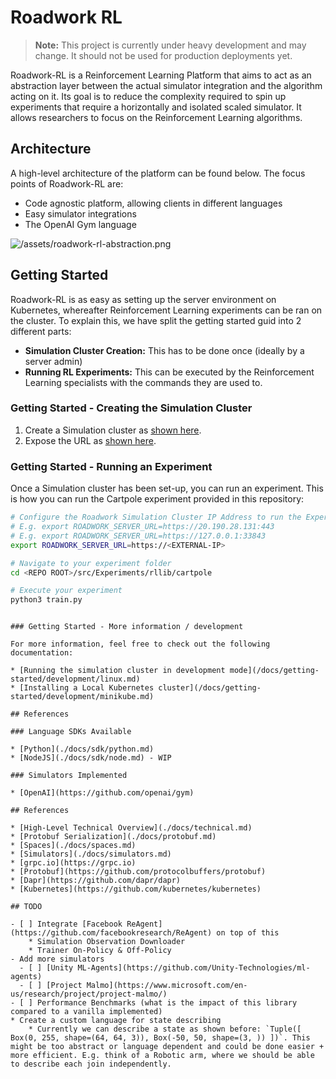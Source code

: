 # Roadwork RL

> **Note:** This project is currently under heavy development and may change. It should not be used for production deployments yet.

Roadwork-RL is a Reinforcement Learning Platform that aims to act as an abstraction layer between the actual simulator integration and the algorithm acting on it. Its goal is to reduce the complexity required to spin up experiments that require a horizontally and isolated scaled simulator. It allows researchers to focus on the Reinforcement Learning algorithms.

## Architecture

A high-level architecture of the platform can be found below. The focus points of Roadwork-RL are:
* Code agnostic platform, allowing clients in different languages
* Easy simulator integrations
* The OpenAI Gym language

![/assets/roadwork-rl-abstraction.png](./assets/roadwork-rl-abstraction.png)

## Getting Started

Roadwork-RL is as easy as setting up the server environment on Kubernetes, whereafter Reinforcement Learning experiments can be ran on the cluster. To explain this, we have split the getting started guid into 2 different parts:

* **Simulation Cluster Creation:** This has to be done once (ideally by a server admin)
* **Running RL Experiments:** This can be executed by the Reinforcement Learning specialists with the commands they are used to.

### Getting Started - Creating the Simulation Cluster

1. Create a Simulation cluster as [shown here](/docs/getting-started/kubernetes.md).
2. Expose the URL as [shown here](/docs/getting-started/nginx-ingress-controller-setup.md).

### Getting Started - Running an Experiment

Once a Simulation cluster has been set-up, you can run an experiment. This is how you can run the Cartpole experiment provided in this repository:

```bash
# Configure the Roadwork Simulation Cluster IP Address to run the Experiment against
# E.g. export ROADWORK_SERVER_URL=https://20.190.28.131:443
# E.g. export ROADWORK_SERVER_URL=https://127.0.0.1:33843
export ROADWORK_SERVER_URL=https://<EXTERNAL-IP>

# Navigate to your experiment folder
cd <REPO ROOT>/src/Experiments/rllib/cartpole

# Execute your experiment
python3 train.py
```

```

### Getting Started - More information / development

For more information, feel free to check out the following documentation:

* [Running the simulation cluster in development mode](/docs/getting-started/development/linux.md)
* [Installing a Local Kubernetes cluster](/docs/getting-started/development/minikube.md)

## References

### Language SDKs Available

* [Python](./docs/sdk/python.md)
* [NodeJS](./docs/sdk/node.md) - WIP

### Simulators Implemented

* [OpenAI](https://github.com/openai/gym)

## References

* [High-Level Technical Overview](./docs/technical.md)
* [Protobuf Serialization](./docs/protobuf.md)
* [Spaces](./docs/spaces.md)
* [Simulators](./docs/simulators.md)
* [grpc.io](https://grpc.io)
* [Protobuf](https://github.com/protocolbuffers/protobuf)
* [Dapr](https://github.com/dapr/dapr)
* [Kubernetes](https://github.com/kubernetes/kubernetes)

## TODO

- [ ] Integrate [Facebook ReAgent](https://github.com/facebookresearch/ReAgent) on top of this
    * Simulation Observation Downloader
    * Trainer On-Policy & Off-Policy
- Add more simulators
  - [ ] [Unity ML-Agents](https://github.com/Unity-Technologies/ml-agents)
  - [ ] [Project Malmo](https://www.microsoft.com/en-us/research/project/project-malmo/)
- [ ] Performance Benchmarks (what is the impact of this library compared to a vanilla implemented)
* Create a custom language for state describing
    * Currently we can describe a state as shown before: `Tuple([ Box(0, 255, shape=(64, 64, 3)), Box(-50, 50, shape=(3, )) ])`. This might be too abstract or language dependent and could be done easier + more efficient. E.g. think of a Robotic arm, where we should be able to describe each join independently.